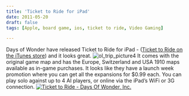 ```yaml
---
title: 'Ticket to Ride for iPad'
date: 2011-05-20
draft: false
tags: [Apple, board game, ios, ticket to ride, Video Gaming]

---
```


Days of Wonder have released Ticket to Ride for iPad - ([Ticket to Ride on the iTunes store](http://click.linksynergy.com/fs-bin/stat?id=6PFrOqNV4B8&offerid=146261&type=3&subid=0&tmpid=1826&RD_PARM1=http%253A%252F%252Fitunes.apple.com%252Fca%252Fapp%252Fticket-to-ride%252Fid432504470%253Fmt%253D8%2526uo%253D4%2526partnerId%253D30)) and it looks great. ![](https://chrisenns.com/wp-content/uploads/2011/05/ol_trip_picture4.jpg "ol_trip_picture4") It comes with the original game map and has the Europe, Switzerland and USA 1910 maps available as in-game purchases. It looks like they have a launch week promotion where you can get all the expansions for $0.99 each. You can play solo against up to 4 AI players, or online via the iPad’s WiFi or 3G connection. [![Ticket to Ride - Days Of Wonder, Inc.](http://ax.phobos.apple.com.edgesuite.net/images/web/linkmaker/badge_appstore-lrg.gif)](http://click.linksynergy.com/fs-bin/stat?id=6PFrOqNV4B8&offerid=146261&type=3&subid=0&tmpid=1826&RD_PARM1=http%253A%252F%252Fitunes.apple.com%252Fca%252Fapp%252Fticket-to-ride%252Fid432504470%253Fmt%253D8%2526uo%253D4%2526partnerId%253D30)